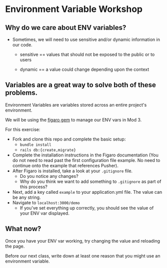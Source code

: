 # Environment Variable Workshop

## Why do we care about ENV variables?

- Sometimes, we will need to use sensitive and/or dynamic information in our code.

  - sensitive == values that should not be exposed to the public or to users

  - dynamic == a value could change depending upon the context

## Variables are a great way to solve both of these problems.

Environment Variables</strong> are variables stored across an entire project's environment.

We will be using the [figaro gem](https://github.com/laserlemon/figaro) to manage our ENV vars in Mod 3.

For this exercise:
- Fork and clone this repo and complete the basic setup:
  - `bundle install`
  - `rails db:{create,migrate}`
- Complete the installation instructions in the Figaro documentation (You do not need to read past the first configuration file example. No need to continue onto the example that references Pusher).
- After Figaro is installed, take a look at your `.gitignore` file.
  - Do you notice any changes?
  - Why do you think we want to add something to `.gitignore` as part of this process?
- Next, add a key called `example` to your application.yml file. The value can be any string.
- Navigate to `localhost:3000/demo`
  - If you've set everything up correctly, you should see the value of your ENV var displayed.

## What now?

Once you have your ENV var working, try changing the value and reloading the page.

Before our next class, write down at least one reason that you might use an environment variable.
